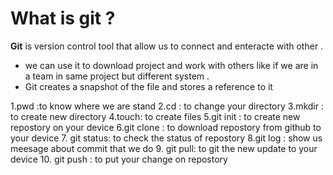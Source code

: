 # What is git ?

**Git** is version control tool that allow us to connect and enteracte with other .
* we can use it to download project and work with others like if we are in a team  in same project but different system .
* Git creates a snapshot of the file and stores a reference to it



1.pwd :to know where we are stand 
2.cd : to change your directory
3.mkdir : to create new directory
4.touch: to create files
5.git init : to create new repostory on your device 
6.git clone : to download repostory from github to your device
7. git status: to check the status of repostory
8.git log : show us meesage about commit that we do 
9. git pull: to git the new update to your device
10. git push : to put your change on repostory
